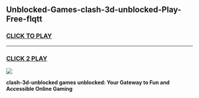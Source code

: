 
## Unblocked-Games-clash-3d-unblocked-Play-Free-flqtt
<h3>
<a href="https://premium76.site?title=clash-3d-unblocked&ref=23A">CLICK TO PLAY</a></h3>
<hr>

<h3>
<a href="https://premium76.site?title=clash-3d-unblocked&ref=23A">CLICK 2 PLAY</a>
  
</h3>

<a href="https://premium76.site?title=clash-3d-unblocked&ref=23A"><img src="https://clearcache.store/games.png"></a>


**clash-3d-unblocked games unblocked: Your Gateway to Fun and Accessible Online Gaming**
